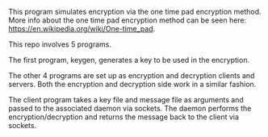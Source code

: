 This program simulates encryption via the one time pad encryption method. 
More info about the one time pad encryption method can be seen here: https://en.wikipedia.org/wiki/One-time_pad. 

This repo involves 5 programs. 

The first program, keygen, generates a key to be used in the encryption.

The other 4 programs are set up as encryption and decryption clients and servers. Both the encryption and decryption side work in a similar fashion.

The client program takes a key file and message file as arguments and passed to the associated daemon via sockets. 
The daemon performs the encryption/decryption and returns the message back to the client via sockets.
